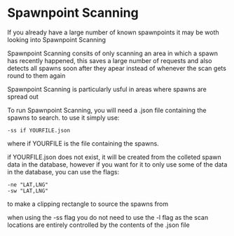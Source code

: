 # Spawnpoint Scanning

If you already have a large number of known spawnpoints it may be woth looking into Spawnpoint Scanning

Spawnpoint Scanning consits of only scanning an area in which a spawn has recently happened, this saves a large number of requests and also detects all spawns soon after they apear instead of whenever the scan gets round to them again

Spawnpoint Scanning is particularly usful in areas where spawns are spread out

To run Spawnpoint Scanning, you will need a .json file containing the spawns to search. to use it simply use:

```
-ss if YOURFILE.json
```

where if YOURFILE is the file containing the spawns.

if YOURFILE.json does not exist, it will be created from the colleted spawn data in the database, however if you want for it to only use some of the data in the database, you can use the flags:

```
-ne "LAT,LNG"
-sw "LAT,LNG"
```
to make a clipping rectangle to source the spawns from

when using the -ss flag you do not need to use the -l flag as the scan locations are entirely controlled by the contents of the .json file